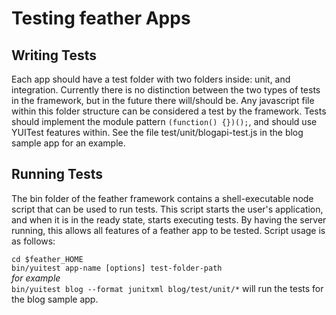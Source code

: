 # Testing feather Apps #
## Writing Tests ##
Each app should have a test folder with two folders inside: unit, and integration.  Currently there is no distinction between the two types of tests in the framework, but in the future there will/should be.  Any javascript file within this folder structure can be considered a test by the framework.  Tests should implement the module pattern `(function() {})();`, and should use YUITest features within.  See the file test/unit/blogapi-test.js in the blog sample app for an example.

## Running Tests ##
The bin folder of the feather framework contains a shell-executable node script that can be used to run tests.  This script starts the user's application, and when it is in the ready state, starts executing tests.  By having the server running, this allows all features of a feather app to be tested.  Script usage is as follows:  
  
`cd $feather_HOME`  
`bin/yuitest app-name [options] test-folder-path`  
_for example_  
`bin/yuitest blog --format junitxml blog/test/unit/*` will run the tests for the blog sample app.